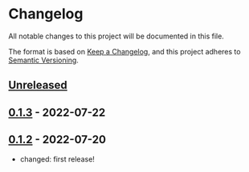 # Changelog

All notable changes to this project will be documented in this file.

The format is based on [Keep a Changelog](https://keepachangelog.com/en/1.0.0/),
and this project adheres to [Semantic Versioning](https://semver.org/spec/v2.0.0.html).

## [Unreleased]

## [0.1.3] - 2022-07-22

## [0.1.2] - 2022-07-20

- changed: first release!

[Unreleased]: https://github.com/giantswarm/operational-load-exporter/compare/v0.1.3...HEAD
[0.1.3]: https://github.com/giantswarm/operational-load-exporter/compare/v0.1.2...v0.1.3
[0.1.2]: https://github.com/giantswarm/operational-load-exporter/releases/tag/v0.1.2
